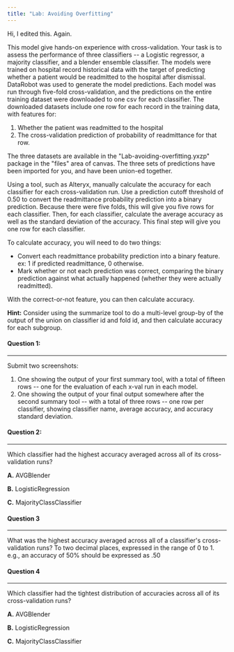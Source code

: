 ```yaml
---
title: "Lab: Avoiding Overfitting"
---
```

Hi, I edited this.  Again.

This model give hands-on experience with cross-validation. Your task is to assess the performance of three classifiers -- 
a Logistic regressor, a majority classifier, and a blender ensemble classifier. 
The models were trained on hospital record historical data with the target of predicting whether a patient would be 
readmitted to the hospital after dismissal. DataRobot was used to generate the model predictions. 
Each model was run through five-fold cross-validation, and the predictions on the entire training dataset were 
downloaded to one csv for each classifier. The downloaded datasets include one row for each record in the training data, 
with features for:

1. Whether the patient was readmitted to the hospital
2. The cross-validation prediction of probability of readmittance for that row.


The three datasets are available in the "Lab-avoiding-overfitting.yxzp" package in the "files" area of canvas. 
The three sets of predictions have been imported for you, and have been union-ed together. 


Using a tool, such as Alteryx, manually calculate the accuracy for each classifier for each cross-validation run. 
Use a prediction cutoff threshold of 0.50 to convert the readmittance probability prediction into a binary prediction. 
Because there were five folds, this will give you five rows for each classifier. Then, for each classifier, calculate 
the average accuracy as well as the standard deviation of the accuracy. This final step will give you one row for each classifier.


To calculate accuracy, you will need to do two things:

* Convert each readmittance probability prediction into a binary feature.  ex: 1 if predicted readmittance, 0 otherwise.
* Mark whether or not each prediction was correct, comparing the binary prediction against what actually happened (whether they were actually readmitted).

With the correct-or-not feature, you can then calculate accuracy.
 
**Hint:** Consider using the summarize tool to do a multi-level group-by of the output of the union on classifier id and fold id, and then calculate accuracy for each subgroup.


#### Question 1:
----------
Submit two screenshots:

1. One showing the output of your first summary tool, with a total of fifteen rows -- one for the evaluation of each x-val run in each model.
2. One showing the output of your final output somewhere after the second summary tool -- with a total of three rows -- one row per classifier, showing classifier name, average accuracy, and accuracy standard deviation.


#### Question 2:
----------
Which classifier had the highest accuracy averaged across all of its cross-validation runs?

**A.** AVGBlender

**B.** LogisticRegression

**C.** MajorityClassClassifier

#### Question 3
----------
What was the highest accuracy averaged across all of a classifier's cross-validation runs? To two decimal places, expressed in the range of 0 to 1. e.g., an accuracy of 50% should be expressed as .50


#### Question 4
----------
Which classifier had the tightest distribution of accuracies across all of its cross-validation runs?


**A.** AVGBlender

**B.** LogisticRegression

**C.** MajorityClassClassifier